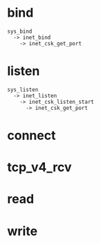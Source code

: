 # bind
```
sys_bind
  -> inet_bind
    -> inet_csk_get_port
```

# listen
```
sys_listen
  -> inet_listen
    -> inet_csk_listen_start
      -> inet_csk_get_port
```

# connect

# tcp_v4_rcv

# read

# write
